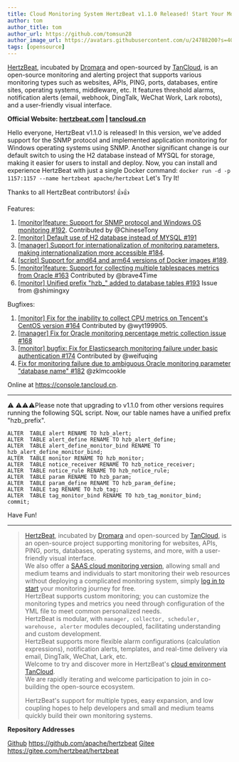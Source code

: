 ```yaml
---
title: Cloud Monitoring System HertzBeat v1.1.0 Released! Start Your Monitoring Journey with Just One Command!    
author: tom  
author_title: tom   
author_url: https://github.com/tomsun28  
author_image_url: https://avatars.githubusercontent.com/u/24788200?s=400&v=4  
tags: [opensource]
---
```


[HertzBeat](https://github.com/apache/hertzbeat), incubated by [Dromara](https://dromara.org) and open-sourced by [TanCloud](https://tancloud.cn), is an open-source monitoring and alerting project that supports various monitoring types such as websites, APIs, PING, ports, databases, entire sites, operating systems, middleware, etc. It features threshold alarms, notification alerts (email, webhook, DingTalk, WeChat Work, Lark robots), and a user-friendly visual interface.

**Official Website: [hertzbeat.com](https://hertzbeat.com) | [tancloud.cn](https://tancloud.cn)**

Hello everyone, HertzBeat v1.1.0 is released! In this version, we've added support for the SNMP protocol and implemented application monitoring for Windows operating systems using SNMP.
Another significant change is our default switch to using the H2 database instead of MYSQL for storage, making it easier for users to install and deploy. Now, you can install and experience HertzBeat with just a single Docker command: `docker run -d -p 1157:1157 --name hertzbeat apache/hertzbeat`
Let's Try It!

Thanks to all HertzBeat contributors! 👍👍

Features:

1. [[monitor]feature: Support for SNMP protocol and Windows OS monitoring #192](https://github.com/apache/hertzbeat/pull/192). Contributed by @ChineseTony
2. [[monitor] Default use of H2 database instead of MYSQL #191](https://github.com/apache/hertzbeat/pull/191)
3. [[manager] Support for internationalization of monitoring parameters, making internationalization more accessible #184](https://github.com/apache/hertzbeat/pull/184).
4. [[script] Support for amd64 and arm64 versions of Docker images #189](https://github.com/apache/hertzbeat/pull/189).
5. [[monitor]feature: Support for collecting multiple tablespaces metrics from Oracle #163](https://github.com/apache/hertzbeat/pull/163) Contributed by @brave4Time
6. [[monitor] Unified prefix "hzb_" added to database tables #193](https://github.com/apache/hertzbeat/pull/193) Issue from @shimingxy

Bugfixes:

1. [[monitor] Fix for the inability to collect CPU metrics on Tencent's CentOS version #164](https://github.com/apache/hertzbeat/pull/164) Contributed by @wyt199905.
2. [[manager] Fix for Oracle monitoring percentage metric collection issue #168](https://github.com/apache/hertzbeat/pull/168)
3. [[monitor] bugfix: Fix for Elasticsearch monitoring failure under basic authentication #174](https://github.com/apache/hertzbeat/pull/174) Contributed by @weifuqing
4. [Fix for monitoring failure due to ambiguous Oracle monitoring parameter "database name" #182](https://github.com/apache/hertzbeat/pull/182) @zklmcookle

Online at <https://console.tancloud.cn>.

---

⚠️ ⚠️⚠️⚠️Please note that upgrading to v1.1.0 from other versions requires running the following SQL script. Now, our table names have a unified prefix "hzb_prefix".

```properties
ALTER  TABLE alert RENAME TO hzb_alert;
ALTER  TABLE alert_define RENAME TO hzb_alert_define;
ALTER  TABLE alert_define_monitor_bind RENAME TO hzb_alert_define_monitor_bind;
ALTER  TABLE monitor RENAME TO hzb_monitor;
ALTER  TABLE notice_receiver RENAME TO hzb_notice_receiver;
ALTER  TABLE notice_rule RENAME TO hzb_notice_rule;
ALTER  TABLE param RENAME TO hzb_param;
ALTER  TABLE param_define RENAME TO hzb_param_define;
ALTER  TABLE tag RENAME TO hzb_tag;
ALTER  TABLE tag_monitor_bind RENAME TO hzb_tag_monitor_bind;
commit;
```

Have Fun!

---

> [HertzBeat](https://github.com/apache/hertzbeat), incubated by [Dromara](https://dromara.org) and open-sourced by [TanCloud](https://tancloud.cn), is an open-source project supporting monitoring for websites, APIs, PING, ports, databases, operating systems, and more, with a user-friendly visual interface.  
> We also offer a [SAAS cloud monitoring version](https://console.tancloud.cn), allowing small and medium teams and individuals to start monitoring their web resources without deploying a complicated monitoring system, simply [log in to start](https://console.tancloud.cn) your monitoring journey for free.  
> HertzBeat supports custom monitoring; you can customize the monitoring types and metrics you need through configuration of the YML file to meet common personalized needs.  
> HertzBeat is modular, with `manager, collector, scheduler, warehouse, alerter` modules decoupled, facilitating understanding and custom development.  
> HertzBeat supports more flexible alarm configurations (calculation expressions), notification alerts, templates, and real-time delivery via email, DingTalk, WeChat, Lark, etc.  
> Welcome to try and discover more in HertzBeat's [cloud environment TanCloud](https://console.tancloud.cn).  
> We are rapidly iterating and welcome participation to join in co-building the open-source ecosystem.
>
> HertzBeat's support for multiple types, easy expansion, and low coupling hopes to help developers and small and medium teams quickly build their own monitoring systems.

**Repository Addresses**

[Github](https://github.com/apache/hertzbeat) <https://github.com/apache/hertzbeat>
[Gitee](https://gitee.com/hertzbeat/hertzbeat) <https://gitee.com/hertzbeat/hertzbeat>
